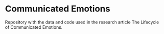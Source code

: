 # Communicated Emotions

Repository with the data and code used in the research article The Lifecycle of Communicated Emotions.
